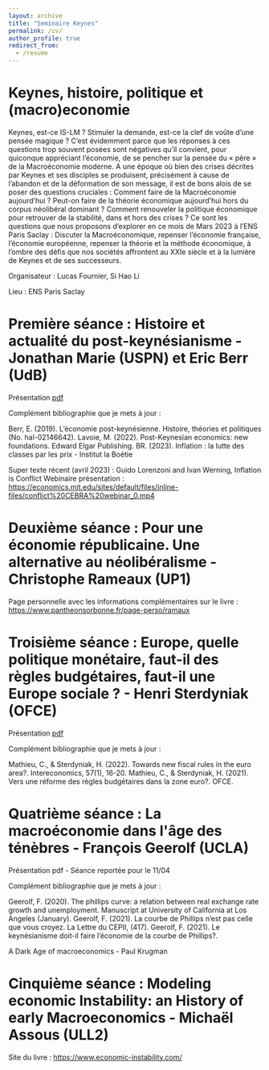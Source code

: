 ```yaml
---
layout: archive
title: "Seminaire Keynes"
permalink: /cv/
author_profile: true
redirect_from:
  - /resume
---
```


Keynes, histoire, politique et (macro)economie
======
Keynes, est-ce IS-LM ? Stimuler la demande, est-ce la clef de voûte d’une pensée magique ? C’est évidemment parce que les réponses à ces questions trop souvent posées sont négatives qu’il convient, pour quiconque appréciant l’économie, de se pencher sur la pensée du « père » de la Macroéconomie moderne. A une époque où bien des crises décrites par Keynes et ses disciples se produisent, précisément à cause de l’abandon et de la déformation de son message, il est de bons alois de se poser des questions cruciales : Comment faire de la Macroéconomie aujourd’hui ? Peut-on faire de la théorie économique aujourd’hui hors du corpus néolibéral dominant ? Comment renouveler la politique économique pour retrouver de la stabilité, dans et hors des crises ? Ce sont les questions que nous proposons d’explorer en ce mois de Mars 2023 à l’ENS Paris Saclay : Discuter la Macroéconomique, repenser l’économie française, l’économie européenne, repenser la théorie et la méthode économique, à l’ombre des défis que nos sociétés affrontent au XXIe siècle et à la lumière de Keynes et de ses successeurs.

Organisateur : Lucas Fournier, Si Hao Li

Lieu : ENS Paris Saclay

Première séance : Histoire et actualité du post-keynésianisme - Jonathan Marie (USPN) et Eric Berr (UdB)
======
Présentation [pdf](https://drive.google.com/file/d/1PmU328a9-IotgfdWpZkxYPsSs-wn1lLn/view) 

Complément bibliographie que je mets à jour : 

Berr, E. (2019). L’économie post-keynésienne. Histoire, théories et politiques (No. hal-02146642).
Lavoie, M. (2022). Post-Keynesian economics: new foundations. Edward Elgar Publishing.
BR. (2023). Inflation : la lutte des classes par les prix - Institut la Boétie 

Super texte récent (avril 2023) : Guido Lorenzoni and Ivan Werning, Inflation is Conflict
Webinaire présentation : https://economics.mit.edu/sites/default/files/inline-files/conflict%20CEBRA%20webinar_0.mp4
  
Deuxième séance : Pour une économie républicaine. Une alternative au néolibéralisme - Christophe Rameaux (UP1)
======
Page personnelle avec les informations complémentaires sur le livre : https://www.pantheonsorbonne.fr/page-perso/ramaux

Troisième séance : Europe, quelle politique monétaire, faut-il des règles budgétaires, faut-il une Europe sociale ? - Henri Sterdyniak (OFCE)
======
Présentation [pdf](https://drive.google.com/file/d/1ITaJObWoSPwrI-rHAHijvIfRrQ1qD3Xt/view)

Complément bibliographie que je mets à jour : 

Mathieu, C., & Sterdyniak, H. (2022). Towards new fiscal rules in the euro area?. Intereconomics, 57(1), 16-20.
Mathieu, C., & Sterdyniak, H. (2021). Vers une réforme des règles budgétaires dans la zone euro?. OFCE.
  
Quatrième séance : La macroéconomie dans l'âge des ténèbres - François Geerolf (UCLA)
======
Présentation pdf - Séance reportée pour le 11/04

Complément bibliographie que je mets à jour : 

Geerolf, F. (2020). The phillips curve: a relation between real exchange rate growth and unemployment. Manuscript at University of California at Los Angeles (January).
Geerolf, F. (2021). La courbe de Phillips n’est pas celle que vous croyez. La Lettre du CEPII, (417).
Geerolf, F. (2021). Le keynésianisme doit-il faire l’économie de la courbe de Phillips?.

A Dark Age of macroeconomics - Paul Krugman
  
Cinquième séance : Modeling economic Instability: an History of early Macroeconomics - Michaël Assous (ULL2)
======
Site du livre : https://www.economic-instability.com/

